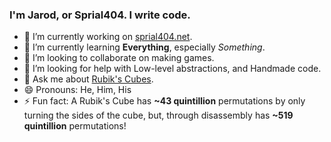 ### I'm Jarod, or Sprial404. I write code.

- 🔭 I’m currently working on [sprial404.net](https://github.com/Sprial404/sprial404.net/).
- 🌱 I’m currently learning **Everything**, especially *Something*.
- 👯 I’m looking to collaborate on making games.
- 🤔 I’m looking for help with Low-level abstractions, and Handmade code.
- 💬 Ask me about [Rubik's Cubes](https://en.wikipedia.org/wiki/Rubik%27s_Cube).
- 😄 Pronouns: He, Him, His
- ⚡ Fun fact: A Rubik's Cube has **~43 quintillion** permutations by only turning the sides of the cube, but, through disassembly has **~519 quintillion** permutations!
